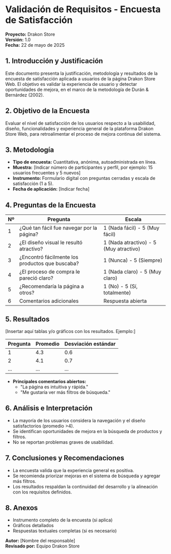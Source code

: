 # Validación de Requisitos - Encuesta de Satisfacción

**Proyecto:** Drakon Store  
**Versión:** 1.0  
**Fecha:** 22 de mayo de 2025

## 1. Introducción y Justificación

Este documento presenta la justificación, metodología y resultados de la encuesta de satisfacción aplicada a usuarios de la página Drakon Store Web. El objetivo es validar la experiencia de usuario y detectar oportunidades de mejora, en el marco de la metodología de Durán & Bernárdez (2002).

## 2. Objetivo de la Encuesta

Evaluar el nivel de satisfacción de los usuarios respecto a la usabilidad, diseño, funcionalidades y experiencia general de la plataforma Drakon Store Web, para retroalimentar el proceso de mejora continua del sistema.

## 3. Metodología

- **Tipo de encuesta:** Cuantitativa, anónima, autoadministrada en línea.
- **Muestra:** [Indicar número de participantes y perfil, por ejemplo: 15 usuarios frecuentes y 5 nuevos]
- **Instrumento:** Formulario digital con preguntas cerradas y escala de satisfacción (1 a 5).
- **Fecha de aplicación:** [Indicar fecha]

## 4. Preguntas de la Encuesta

| Nº | Pregunta | Escala |
|----|----------|--------|
| 1  | ¿Qué tan fácil fue navegar por la página? | 1 (Nada fácil) - 5 (Muy fácil) |
| 2  | ¿El diseño visual le resultó atractivo? | 1 (Nada atractivo) - 5 (Muy atractivo) |
| 3  | ¿Encontró fácilmente los productos que buscaba? | 1 (Nunca) - 5 (Siempre) |
| 4  | ¿El proceso de compra le pareció claro? | 1 (Nada claro) - 5 (Muy claro) |
| 5  | ¿Recomendaría la página a otros? | 1 (No) - 5 (Sí, totalmente) |
| 6  | Comentarios adicionales | Respuesta abierta |

## 5. Resultados

[Insertar aquí tablas y/o gráficos con los resultados. Ejemplo:]

| Pregunta | Promedio | Desviación estándar |
|----------|----------|---------------------|
| 1        | 4.3      | 0.6                 |
| 2        | 4.1      | 0.7                 |
| ...      | ...      | ...                 |

- **Principales comentarios abiertos:**
  - "La página es intuitiva y rápida."
  - "Me gustaría ver más filtros de búsqueda."

## 6. Análisis e Interpretación

- La mayoría de los usuarios considera la navegación y el diseño satisfactorios (promedio >4).
- Se identifican oportunidades de mejora en la búsqueda de productos y filtros.
- No se reportan problemas graves de usabilidad.

## 7. Conclusiones y Recomendaciones

- La encuesta valida que la experiencia general es positiva.
- Se recomienda priorizar mejoras en el sistema de búsqueda y agregar más filtros.
- Los resultados respaldan la continuidad del desarrollo y la alineación con los requisitos definidos.

## 8. Anexos

- Instrumento completo de la encuesta (si aplica)
- Gráficos detallados
- Respuestas textuales completas (si es necesario)

**Autor:** [Nombre del responsable]  
**Revisado por:** Equipo Drakon Store
